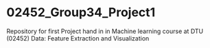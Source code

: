 # 02452_Group34_Project1
Repository for first Project hand in in Machine learning course at DTU (02452) Data: Feature Extraction and Visualization
